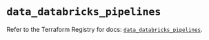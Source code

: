 # `data_databricks_pipelines`

Refer to the Terraform Registry for docs: [`data_databricks_pipelines`](https://registry.terraform.io/providers/databricks/databricks/1.84.0/docs/data-sources/pipelines).
